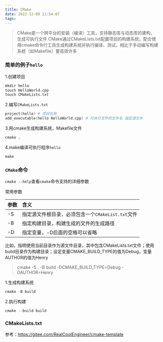 ```yaml
---
title: CMake
date: 2022-12-09 11:54:07
tags:
---
```


> CMake是一个跨平台的安装（编译）工具，支持静态库与动态库的建构，生成可执行文件
> CMake通过CMakeLists.txt配置项目的构建系统，配合使用cmake命令行工具生成构建系统并执行编译、测试，相比于手动编写构建系统（如Makefile）要高效许多

<!-- more -->

### 简单的例子`hello`

1.创建项目

```s
mkdir hello
touch HelloWorld.cpp
touch CMakeLists.txt
```

2.编写`CMakeLists.txt`

```s
project(hello) # 项目名称
add_executable(hello HelloWorld.cpp) # 可执行文件的文件名 指定源文件
```

3.用cmake生成构建系统，Makefile文件

```s
cmake .
```

4.make编译可执行程序`hello`

```s
make
```

### `CMake`命令

`cmake --help`查看`cmake`命令支持的详细参数

常用参数

参数 | 含义
--- | :---
-S | 指定源文件根目录，必须包含一个`CMakeList.txt`文件
-B | 指定构建目录，构建生成的文件的生成路径
-D | 指定变量，-D后面的空格可以省略

比如，指明使用当前目录作为源文件目录，其中包含CMakeLists.txt文件；使用build目录作为构建目录；设定变量CMAKE_BUILD_TYPE的值为Debug，变量AUTHOR的值为Henry

> cmake -S . -B build -DCMAKE_BUILD_TYPE=Debug -DAUTHOR=Henry

1.生成构建系统

```c
cmake -B build
```

2.执行构建

```c
cmake --build build
```

### CMakeLists.txt

参考：<https://gitee.com/RealCoolEngineer/cmake-template>
